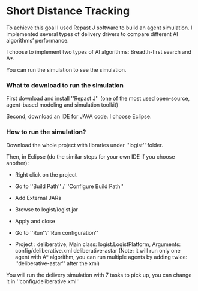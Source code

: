 # Short Distance Tracking

To achieve this goal I used Repast J software to build an agent simulation. I implemented several 
types of delivery drivers to compare different AI algorithms’ performance.

I choose to implement two types of AI algorithms: Breadth-first search and A*.

You can run the simulation to see the simulation.

### What to download to run the simulation

First download and install ''Repast J'' (one of the most used open-source, agent-based modeling 
and simulation toolkit)

Second, download an IDE for JAVA code. I choose Eclipse.

### How to run the simulation?

Download the whole project with libraries under ''logist'' folder.

Then, in Eclipse (do the similar steps for your own IDE if you choose another):

- Right click on the project

- Go to ''Build Path'' / ''Configure Build Path''

- Add External JARs

- Browse to logist/logist.jar

- Apply and close

- Go to ''Run''/''Run configuration''

- Project : deliberative, Main class: logist.LogistPlatform, Arguments: config/deliberative.xml deliberative-astar
(Note: it will run only one agent with A* algorithm, you can run multiple agents by adding twice: ''deliberative-astar'' after the xml)

You will run the delivery simulation with 7 tasks to pick up, you can change it in ''config/deliberative.xml''
